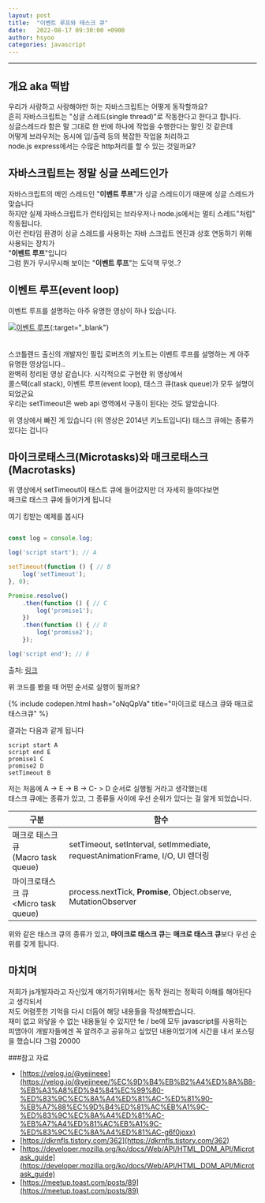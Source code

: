 ```yaml
---
layout: post
title:  "이벤트 루프와 태스크 큐"
date:   2022-08-17 09:30:00 +0900
author: hsyoo
categories: javascript
---
```

<hr/>

## 개요 aka 떡밥
우리가 사랑하고 사랑해야만 하는 자바스크립트는 어떻게 동작할까요?  
흔히 자바스크립트는 "싱글 스레드(single thread)"로 작동한다고 한다고 합니다.  
싱글스레드라 함은 말 그대로 한 번에 하나에 작업을 수행한다는 말인 것 같은데  
어떻게 브라우저는 동시에 입/출력 등의 복잡한 작업을 처리하고   
node.js express에서는 수많은 http처리를 할 수 있는 것일까요? 

## 자바스크립트는 정말 싱글 쓰레드인가

자바스크립트의 메인 스레드인 "**이벤트 루프**"가 싱글 스레드이기 때문에 싱글 스레드가 맞습니다  
하지만 실제 자바스크립트가 런타임되는 브라우저나 node.js에서는 멀티 스레드"처럼" 작동됩니다.  
이런 런타임 환경이 싱글 스레드를 사용하는 자바 스크립트 엔진과 상호 연동하기 위해 사용되는 장치가  
"**이벤트 루프**"입니다  
그럼 뭔가 무시무시해 보이는 "**이벤트 루프**"는 도덕책 무엇..?

## 이벤트 루프(event loop)

이벤트 루프를 설명하는 아주 유명한 영상이 하나 있습니다.  

[![이벤트 루프](https://img.youtube.com/vi/8aGhZQkoFbQ/0.jpg)](https://www.youtube.com/watch?v=8aGhZQkoFbQ){:target="_blank"}
<br/>
<br/>
<br/>
스코틀랜드 출신의 개발자인 필립 로버츠의 키노트는 이벤트 루프를 설명하는 게 아주 유명한 영상입니다..  
완벽히 정리된 영상 같습니다. 시각적으로 구현한 위 영상에서  
콜스택(call stack), 이벤트 루프(event loop), 태스크 큐(task queue)가 모두 설명이 되었군요  
우리는 setTimeout은 web api 영역에서 구동이 된다는 것도 알았습니다.

위 영상에서 빠진 게 있습니다 (위 영상은 2014년 키노트입니다)
태스크 큐에는 종류가 있다는 겁니다  

## 마이크로태스크(Microtasks)와 매크로태스크(Macrotasks)

위 영상에서 setTimeout이 태스트 큐에 들어갔지만 더 자세히 들여다보면  
매크로 태스크 큐에 들어가게 됩니다  

여기 킹받는 예제를 봅시다

```javascript

const log = console.log;

log('script start'); // A

setTimeout(function () { // B
    log('setTimeout');
}, 0);

Promise.resolve()
    .then(function () { // C
        log('promise1');
    })
    .then(function () { // D
        log('promise2');
    });

log('script end'); // E
```
출처: [링크](https://velog.io/@yejineee/%EC%9D%B4%EB%B2%A4%ED%8A%B8-%EB%A3%A8%ED%94%84%EC%99%80-%ED%83%9C%EC%8A%A4%ED%81%AC-%ED%81%90-%EB%A7%88%EC%9D%B4%ED%81%AC%EB%A1%9C-%ED%83%9C%EC%8A%A4%ED%81%AC-%EB%A7%A4%ED%81%AC%EB%A1%9C-%ED%83%9C%EC%8A%A4%ED%81%AC-g6f0joxx)

위 코드를 봤을 때 어떤 순서로 실행이 될까요?

{% include codepen.html hash="oNqQpVa" title="마이크로 태스크 큐와 매크로 태스크큐" %}

결과는 다음과 같게 됩니다

```
script start A
script end E
promise1 C
promise2 D
setTimeout B

```

저는 처음에 A -> E -> B -> C- > D 순서로 실행될 거라고 생각했는데  
태스크 큐에는 종류가 있고, 그 종류들 사이에 우선 순위가 있다는 걸 알게 되었습니다.  

|구분|함수|
|---|---|
|매크로 태스크 큐<br/>(Macro task queue)|setTimeout, setInterval, setImmediate, requestAnimationFrame, I/O, UI 렌더링|
|마이크로태스크 큐<br/><Micro task queue)|process.nextTick, **Promise**, Object.observe, MutationObserver|

위와 같은 태스크 큐의 종류가 있고,
**마이크로 태스크 큐**는 **매크로 태스크 큐**보다 우선 순위를 갖게 됩니다.

## 마치며
저희가 js개발자라고 자신있게 얘기하기위해서는 동작 원리는 정확히 이해를 해야된다고 생각되서  
저도 어렴풋한 기억을 다시 더듬어 해당 내용들을 작성해봤습니다.  
재미 없고 와닿을 수 없는 내용들일 수 있지만 fe / be에 모두 javascript를 사용하는  
피앰아이 개발자들에겐 꼭 알려주고 공유하고 싶었던 내용이었기에 시간을 내서 포스팅을 했습니다
그럼 20000

###참고 자료
 - [https://velog.io/@yejineee](https://velog.io/@yejineee/%EC%9D%B4%EB%B2%A4%ED%8A%B8-%EB%A3%A8%ED%94%84%EC%99%80-%ED%83%9C%EC%8A%A4%ED%81%AC-%ED%81%90-%EB%A7%88%EC%9D%B4%ED%81%AC%EB%A1%9C-%ED%83%9C%EC%8A%A4%ED%81%AC-%EB%A7%A4%ED%81%AC%EB%A1%9C-%ED%83%9C%EC%8A%A4%ED%81%AC-g6f0joxx)
 - [https://dkrnfls.tistory.com/362](https://dkrnfls.tistory.com/362)
 - [https://developer.mozilla.org/ko/docs/Web/API/HTML_DOM_API/Microtask_guide](https://developer.mozilla.org/ko/docs/Web/API/HTML_DOM_API/Microtask_guide)
 - [https://meetup.toast.com/posts/89](https://meetup.toast.com/posts/89)
